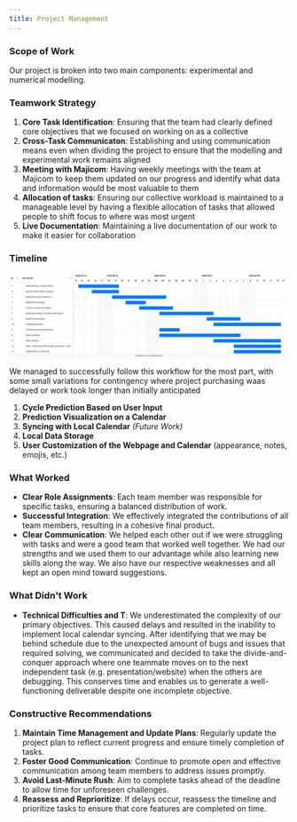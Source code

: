 ```yaml
---
title: Project Management 
---
```

### Scope of Work

Our project is broken into two main components: experimental and numerical modelling.

### Teamwork Strategy

1. **Core Task Identification**: Ensuring that the team had clearly defined core objectives that we focused on working on as a collective
2. **Cross-Task Communicaton**: Establishing and using communication means even when dividing the project to ensure that the modelling and experimental work remains aligned
3. **Meeting with Majicom**: Having weekly meetings with the team at Majicom to keep them updated on our progress and identify what data and information would be most valuable to them
4. **Allocation of tasks**: Ensuring our collective workload is maintained to a manageable level by having a flexible allocation of tasks that allowed people to shift focus to where was most urgent
5. **Live Documentation**: Maintaining a live documentation of our work to make it easier for collaboration
   

### Timeline


![Timeline](finalassets/GanttChart.png)



We managed to successfully follow this workflow for the most part, with some small variations for contingency where project purchasing waas delayed or work took longer than initially anticipated

1. **Cycle Prediction Based on User Input**
2. **Prediction Visualization on a Calendar**
3. **Syncing with Local Calendar** *(Future Work)*
4. **Local Data Storage**
5. **User Customization of the Webpage and Calendar** (appearance, notes, emojis, etc.)

### What Worked
- **Clear Role Assignments**: Each team member was responsible for specific tasks, ensuring a balanced distribution of work.
- **Successful Integration**: We effectively integrated the contributions of all team members, resulting in a cohesive final product.
- **Clear Communication**: We helped each other out if we were struggling with tasks and were a good team that worked well together. We had our strengths
and we used them to our advantage while also learning new skills along the way. We also have our respective weaknesses and all kept an open mind toward suggestions.

### What Didn't Work
- **Technical Difficulties and T**: We underestimated the complexity of our primary objectives. This caused delays and resulted in the inability to implement local calendar syncing. After identifying that we may be behind schedule due to the unexpected amount of bugs and issues that required solving, we communicated and decided to take the divide-and-conquer approach where one teammate moves on to the next independent task (e.g. presentation/website) when the others are debugging. This conserves time and enables us to generate a well-functioning deliverable despite one incomplete objective.

### Constructive Recommendations
1. **Maintain Time Management and Update Plans**: Regularly update the project plan to reflect current progress and ensure timely completion of tasks.
2. **Foster Good Communication**: Continue to promote open and effective communication among team members to address issues promptly.
3. **Avoid Last-Minute Rush**: Aim to complete tasks ahead of the deadline to allow time for unforeseen challenges.
4. **Reassess and Reprioritize**: If delays occur, reassess the timeline and prioritize tasks to ensure that core features are completed on time.
